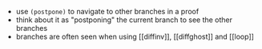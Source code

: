 - use `(postpone)` to navigate to other branches in a proof
- think about it as "postponing" the current branch to see the other branches
- branches are often seen when using [[diffinv]], [[diffghost]] and [[loop]]
